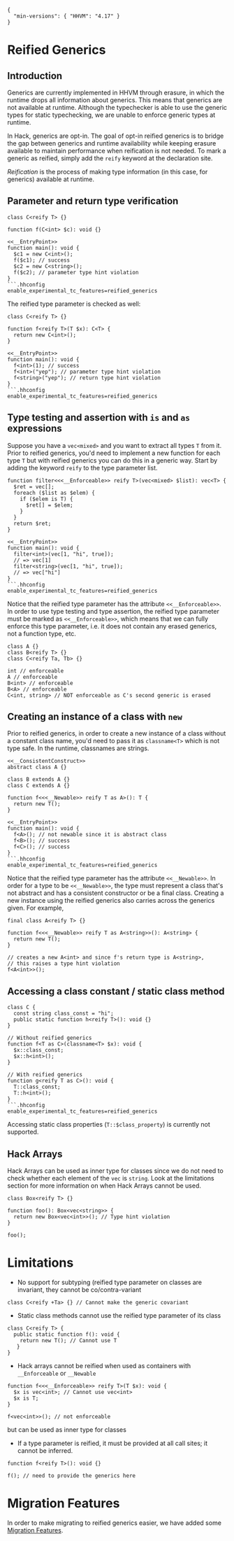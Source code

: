 ```yamlmeta
{
  "min-versions": { "HHVM": "4.17" }
}
```
# Reified Generics

## Introduction

Generics are currently implemented in HHVM through erasure, in which the runtime drops all information about generics. This means that generics are not available at runtime. Although the typechecker is able to use the generic types for static typechecking, we are unable to enforce generic types at runtime.

In Hack, generics are opt-in. The goal of opt-in reified generics is to bridge the gap between generics and runtime availability while keeping erasure available to maintain performance when reification is not needed. To mark a generic as reified, simply add the `reify` keyword at the declaration site.

_Reification_ is the process of making type information (in this case, for generics) available at runtime.

## Parameter and return type verification

```type-verification.hack.type-errors
class C<reify T> {}

function f(C<int> $c): void {}

<<__EntryPoint>>
function main(): void {
  $c1 = new C<int>();
  f($c1); // success
  $c2 = new C<string>();
  f($c2); // parameter type hint violation
}
```.hhconfig
enable_experimental_tc_features=reified_generics
```

The reified type parameter is checked as well:

```type-verification-2.hack.type-errors
class C<reify T> {}

function f<reify T>(T $x): C<T> {
  return new C<int>();
}

<<__EntryPoint>>
function main(): void {
  f<int>(1); // success
  f<int>("yep"); // parameter type hint violation
  f<string>("yep"); // return type hint violation
}
```.hhconfig
enable_experimental_tc_features=reified_generics
```

## Type testing and assertion with `is` and `as` expressions

Suppose you have a `vec<mixed>` and you want to extract all types `T` from it. Prior to reified generics, you'd need to implement a new function for each type `T` but with reified generics you can do this in a generic way. Start by adding the keyword `reify` to the type parameter list.

```type-testing.hack no-auto-output
function filter<<<__Enforceable>> reify T>(vec<mixed> $list): vec<T> {
  $ret = vec[];
  foreach ($list as $elem) {
    if ($elem is T) {
      $ret[] = $elem;
    }
  }
  return $ret;
}

<<__EntryPoint>>
function main(): void {
  filter<int>(vec[1, "hi", true]);
  // => vec[1]
  filter<string>(vec[1, "hi", true]);
  // => vec["hi"]
}
```.hhconfig
enable_experimental_tc_features=reified_generics
```

Notice that the reified type parameter has the attribute `<<__Enforceable>>`. In order to use type testing and type assertion, the reified type parameter must be marked as `<<__Enforceable>>`, which means that we can fully enforce this type parameter, i.e. it does not contain any erased generics, not a function type, etc.

```Hack
class A {}
class B<reify T> {}
class C<reify Ta, Tb> {}

int // enforceable
A // enforceable
B<int> // enforceable
B<A> // enforceable
C<int, string> // NOT enforceable as C's second generic is erased
```

## Creating an instance of a class with `new`

Prior to reified generics, in order to create a new instance of a class without a constant class name, you'd need to pass it as `classname<T>` which is not type safe. In the runtime, classnames are strings.

```new-reify.hack.type-errors
<<__ConsistentConstruct>>
abstract class A {}

class B extends A {}
class C extends A {}

function f<<<__Newable>> reify T as A>(): T {
  return new T();
}

<<__EntryPoint>>
function main(): void {
  f<A>(); // not newable since it is abstract class
  f<B>(); // success
  f<C>(); // success
}
```.hhconfig
enable_experimental_tc_features=reified_generics
```

Notice that the reified type parameter has the attribute `<<__Newable>>`. In order for a type to be `<<__Newable>>`, the type must represent a class that's not abstract and has a consistent constructor or be a final class. Creating a new instance using the reified generics also carries across the generics given. For example,

```Hack
final class A<reify T> {}

function f<<<__Newable>> reify T as A<string>>(): A<string> {
  return new T();
}

// creates a new A<int> and since f's return type is A<string>,
// this raises a type hint violation
f<A<int>>();
```

## Accessing a class constant / static class method

```access.hack no-auto-output
class C {
  const string class_const = "hi";
  public static function h<reify T>(): void {}
}

// Without reified generics
function f<T as C>(classname<T> $x): void {
  $x::class_const;
  $x::h<int>();
}

// With reified generics
function g<reify T as C>(): void {
  T::class_const;
  T::h<int>();
}
```.hhconfig
enable_experimental_tc_features=reified_generics
```

Accessing static class properties (`T::$class_property`) is currently not
supported.

## Hack Arrays

Hack Arrays can be used as inner type for classes since we do not need to check whether each element of the `vec` is `string`.
Look at the limitations section for more information on when Hack Arrays cannot be used.

```Hack
class Box<reify T> {}

function foo(): Box<vec<string>> {
  return new Box<vec<int>>(); // Type hint violation
}

foo();
```

# Limitations

* No support for subtyping (reified type parameter on classes are invariant, they cannot be co/contra-variant

```Hack
class C<reify +Ta> {} // Cannot make the generic covariant
```

* Static class methods cannot use the reified type parameter of its class

```Hack
class C<reify T> {
  public static function f(): void {
    return new T(); // Cannot use T
   }
}
```

* Hack arrays cannot be reified when used as containers with `__Enforceable` or `__Newable`

```Hack
function f<<<__Enforceable>> reify T>(T $x): void {
  $x is vec<int>; // Cannot use vec<int>
  $x is T;
}

f<vec<int>>(); // not enforceable
```

but can be used as inner type for classes

* If a type parameter is reified, it must be provided at all call sites; it cannot be inferred.

```Hack
function f<reify T>(): void {}

f(); // need to provide the generics here
```

# Migration Features

In order to make migrating to reified generics easier, we have added some [Migration Features](reified-generics-migration.md).
